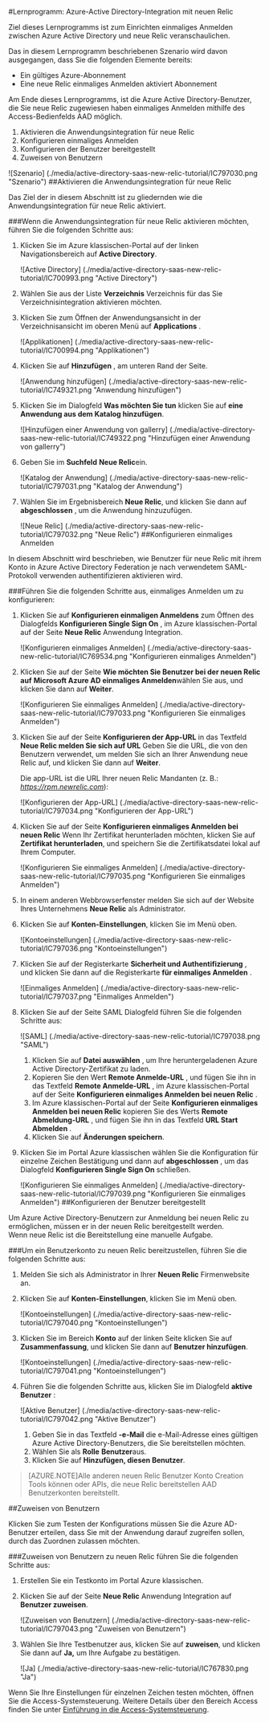 <properties 
    pageTitle="Lernprogramm: Azure-Active Directory-Integration mit neuen Relic | Microsoft Azure" 
    description="Erfahren Sie, wie mit neuen Relic mit Azure Active Directory einmaliges Anmelden, automatisierte Bereitstellung und mehr aktiviert!" 
    services="active-directory" 
    authors="jeevansd"  
    documentationCenter="na" 
    manager="femila"/>
<tags 
    ms.service="active-directory" 
    ms.devlang="na" 
    ms.topic="article" 
    ms.tgt_pltfrm="na" 
    ms.workload="identity" 
    ms.date="09/29/2016" 
    ms.author="jeedes" />

#<a name="tutorial-azure-active-directory-integration-with-new-relic"></a>Lernprogramm: Azure-Active Directory-Integration mit neuen Relic
  
Ziel dieses Lernprogramms ist zum Einrichten einmaliges Anmelden zwischen Azure Active Directory und neue Relic veranschaulichen.
  
Das in diesem Lernprogramm beschriebenen Szenario wird davon ausgegangen, dass Sie die folgenden Elemente bereits:

-   Ein gültiges Azure-Abonnement
-   Eine neue Relic einmaliges Anmelden aktiviert Abonnement
  
Am Ende dieses Lernprogramms, ist die Azure Active Directory-Benutzer, die Sie neue Relic zugewiesen haben einmaliges Anmelden mithilfe des Access-Bedienfelds AAD möglich.

1.  Aktivieren die Anwendungsintegration für neue Relic
2.  Konfigurieren einmaliges Anmelden
3.  Konfigurieren der Benutzer bereitgestellt
4.  Zuweisen von Benutzern

![Szenario] (./media/active-directory-saas-new-relic-tutorial/IC797030.png "Szenario")
##<a name="enabling-the-application-integration-for-new-relic"></a>Aktivieren die Anwendungsintegration für neue Relic
  
Das Ziel der in diesem Abschnitt ist zu gliedernden wie die Anwendungsintegration für neue Relic aktiviert.

###<a name="to-enable-the-application-integration-for-new-relic-perform-the-following-steps"></a>Wenn die Anwendungsintegration für neue Relic aktivieren möchten, führen Sie die folgenden Schritte aus:

1.  Klicken Sie im Azure klassischen-Portal auf der linken Navigationsbereich auf **Active Directory**.

    ![Active Directory] (./media/active-directory-saas-new-relic-tutorial/IC700993.png "Active Directory")

2.  Wählen Sie aus der Liste **Verzeichnis** Verzeichnis für das Sie Verzeichnisintegration aktivieren möchten.

3.  Klicken Sie zum Öffnen der Anwendungsansicht in der Verzeichnisansicht im oberen Menü auf **Applications** .

    ![Applikationen] (./media/active-directory-saas-new-relic-tutorial/IC700994.png "Applikationen")

4.  Klicken Sie auf **Hinzufügen** , am unteren Rand der Seite.

    ![Anwendung hinzufügen] (./media/active-directory-saas-new-relic-tutorial/IC749321.png "Anwendung hinzufügen")

5.  Klicken Sie im Dialogfeld **Was möchten Sie tun** klicken Sie auf **eine Anwendung aus dem Katalog hinzufügen**.

    ![Hinzufügen einer Anwendung von gallerry] (./media/active-directory-saas-new-relic-tutorial/IC749322.png "Hinzufügen einer Anwendung von gallerry")

6.  Geben Sie im **Suchfeld** **Neue Relic**ein.

    ![Katalog der Anwendung] (./media/active-directory-saas-new-relic-tutorial/IC797031.png "Katalog der Anwendung")

7.  Wählen Sie im Ergebnisbereich **Neue Relic**, und klicken Sie dann auf **abgeschlossen** , um die Anwendung hinzuzufügen.

    ![Neue Relic] (./media/active-directory-saas-new-relic-tutorial/IC797032.png "Neue Relic")
##<a name="configuring-single-sign-on"></a>Konfigurieren einmaliges Anmelden
  
In diesem Abschnitt wird beschrieben, wie Benutzer für neue Relic mit ihrem Konto in Azure Active Directory Federation je nach verwendetem SAML-Protokoll verwenden authentifizieren aktivieren wird.

###<a name="to-configure-single-sign-on-perform-the-following-steps"></a>Führen Sie die folgenden Schritte aus, einmaliges Anmelden um zu konfigurieren:

1.  Klicken Sie auf **Konfigurieren einmaligen Anmeldens** zum Öffnen des Dialogfelds **Konfigurieren Single Sign On** , im Azure klassischen-Portal auf der Seite **Neue Relic** Anwendung Integration.

    ![Konfigurieren einmaliges Anmelden] (./media/active-directory-saas-new-relic-tutorial/IC769534.png "Konfigurieren einmaliges Anmelden")

2.  Klicken Sie auf der Seite **Wie möchten Sie Benutzer bei der neuen Relic auf** **Microsoft Azure AD einmaliges Anmelden**wählen Sie aus, und klicken Sie dann auf **Weiter**.

    ![Konfigurieren Sie einmaliges Anmelden] (./media/active-directory-saas-new-relic-tutorial/IC797033.png "Konfigurieren Sie einmaliges Anmelden")

3.  Klicken Sie auf der Seite **Konfigurieren der App-URL** in das Textfeld **Neue Relic melden Sie sich auf URL** Geben Sie die URL, die von den Benutzern verwendet, um melden Sie sich an Ihrer Anwendung neue Relic auf, und klicken Sie dann auf **Weiter**. 

    Die app-URL ist die URL Ihrer neuen Relic Mandanten (z. B.: *https://rpm.newrelic.com*):

    ![Konfigurieren der App-URL] (./media/active-directory-saas-new-relic-tutorial/IC797034.png "Konfigurieren der App-URL")

4.  Klicken Sie auf der Seite **Konfigurieren einmaliges Anmelden bei neuen Relic** Wenn Ihr Zertifikat herunterladen möchten, klicken Sie auf **Zertifikat herunterladen**, und speichern Sie die Zertifikatsdatei lokal auf Ihrem Computer.

    ![Konfigurieren Sie einmaliges Anmelden] (./media/active-directory-saas-new-relic-tutorial/IC797035.png "Konfigurieren Sie einmaliges Anmelden")

5.  In einem anderen Webbrowserfenster melden Sie sich auf der Website Ihres Unternehmens **Neue Relic** als Administrator.

6.  Klicken Sie auf **Konten-Einstellungen**, klicken Sie im Menü oben.

    ![Kontoeinstellungen] (./media/active-directory-saas-new-relic-tutorial/IC797036.png "Kontoeinstellungen")

7.  Klicken Sie auf der Registerkarte **Sicherheit und Authentifizierung** , und klicken Sie dann auf die Registerkarte **für einmaliges Anmelden** .

    ![Einmaliges Anmelden] (./media/active-directory-saas-new-relic-tutorial/IC797037.png "Einmaliges Anmelden")

8.  Klicken Sie auf der Seite SAML Dialogfeld führen Sie die folgenden Schritte aus:

    ![SAML] (./media/active-directory-saas-new-relic-tutorial/IC797038.png "SAML")

    1.  Klicken Sie auf **Datei auswählen** , um Ihre heruntergeladenen Azure Active Directory-Zertifikat zu laden.
    2.  Kopieren Sie den Wert **Remote Anmelde-URL** , und fügen Sie ihn in das Textfeld **Remote Anmelde-URL** , im Azure klassischen-Portal auf der Seite **Konfigurieren einmaliges Anmelden bei neuen Relic** .
    3.  Im Azure klassischen-Portal auf der Seite **Konfigurieren einmaliges Anmelden bei neuen Relic** kopieren Sie des Werts **Remote Abmeldung-URL** , und fügen Sie ihn in das Textfeld **URL Start Abmelden** .
    4.  Klicken Sie auf **Änderungen speichern**.

9.  Klicken Sie im Portal Azure klassischen wählen Sie die Konfiguration für einzelne Zeichen Bestätigung und dann auf **abgeschlossen** , um das Dialogfeld **Konfigurieren Single Sign On** schließen.

    ![Konfigurieren Sie einmaliges Anmelden] (./media/active-directory-saas-new-relic-tutorial/IC797039.png "Konfigurieren Sie einmaliges Anmelden")
##<a name="configuring-user-provisioning"></a>Konfigurieren der Benutzer bereitgestellt
  
Um Azure Active Directory-Benutzern zur Anmeldung bei neuen Relic zu ermöglichen, müssen er in der neuen Relic bereitgestellt werden.  
Wenn neue Relic ist die Bereitstellung eine manuelle Aufgabe.

###<a name="to-provision-a-user-account-to-new-relic-perform-the-following-steps"></a>Um ein Benutzerkonto zu neuen Relic bereitzustellen, führen Sie die folgenden Schritte aus:

1.  Melden Sie sich als Administrator in Ihrer **Neuen Relic** Firmenwebsite an.

2.  Klicken Sie auf **Konten-Einstellungen**, klicken Sie im Menü oben.

    ![Kontoeinstellungen] (./media/active-directory-saas-new-relic-tutorial/IC797040.png "Kontoeinstellungen")

3.  Klicken Sie im Bereich **Konto** auf der linken Seite klicken Sie auf **Zusammenfassung**, und klicken Sie dann auf **Benutzer hinzufügen**.

    ![Kontoeinstellungen] (./media/active-directory-saas-new-relic-tutorial/IC797041.png "Kontoeinstellungen")

4.  Führen Sie die folgenden Schritte aus, klicken Sie im Dialogfeld **aktive Benutzer** :

    ![Aktive Benutzer] (./media/active-directory-saas-new-relic-tutorial/IC797042.png "Aktive Benutzer")

    1.  Geben Sie in das Textfeld **-e-Mail** die e-Mail-Adresse eines gültigen Azure Active Directory-Benutzers, die Sie bereitstellen möchten.
    2.  Wählen Sie als **Rolle** **Benutzer**aus.
    3.  Klicken Sie auf **Hinzufügen, diesen Benutzer**.

>[AZURE.NOTE]Alle anderen neuen Relic Benutzer Konto Creation Tools können oder APIs, die neue Relic bereitstellen AAD Benutzerkonten bereitstellt.

##<a name="assigning-users"></a>Zuweisen von Benutzern
  
Klicken Sie zum Testen der Konfigurations müssen Sie die Azure AD-Benutzer erteilen, dass Sie mit der Anwendung darauf zugreifen sollen, durch das Zuordnen zulassen möchten.

###<a name="to-assign-users-to-new-relic-perform-the-following-steps"></a>Zuweisen von Benutzern zu neuen Relic führen Sie die folgenden Schritte aus:

1.  Erstellen Sie ein Testkonto im Portal Azure klassischen.

2.  Klicken Sie auf der Seite **Neue Relic** Anwendung Integration auf **Benutzer zuweisen**.

    ![Zuweisen von Benutzern] (./media/active-directory-saas-new-relic-tutorial/IC797043.png "Zuweisen von Benutzern")

3.  Wählen Sie Ihre Testbenutzer aus, klicken Sie auf **zuweisen**, und klicken Sie dann auf **Ja,** um Ihre Aufgabe zu bestätigen.

    ![Ja] (./media/active-directory-saas-new-relic-tutorial/IC767830.png "Ja")
  
Wenn Sie Ihre Einstellungen für einzelnen Zeichen testen möchten, öffnen Sie die Access-Systemsteuerung. Weitere Details über den Bereich Access finden Sie unter [Einführung in die Access-Systemsteuerung](active-directory-saas-access-panel-introduction.md).




